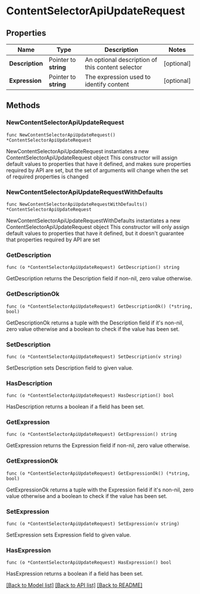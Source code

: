 # ContentSelectorApiUpdateRequest

## Properties

Name | Type | Description | Notes
------------ | ------------- | ------------- | -------------
**Description** | Pointer to **string** | An optional description of this content selector | [optional] 
**Expression** | Pointer to **string** | The expression used to identify content | [optional] 

## Methods

### NewContentSelectorApiUpdateRequest

`func NewContentSelectorApiUpdateRequest() *ContentSelectorApiUpdateRequest`

NewContentSelectorApiUpdateRequest instantiates a new ContentSelectorApiUpdateRequest object
This constructor will assign default values to properties that have it defined,
and makes sure properties required by API are set, but the set of arguments
will change when the set of required properties is changed

### NewContentSelectorApiUpdateRequestWithDefaults

`func NewContentSelectorApiUpdateRequestWithDefaults() *ContentSelectorApiUpdateRequest`

NewContentSelectorApiUpdateRequestWithDefaults instantiates a new ContentSelectorApiUpdateRequest object
This constructor will only assign default values to properties that have it defined,
but it doesn't guarantee that properties required by API are set

### GetDescription

`func (o *ContentSelectorApiUpdateRequest) GetDescription() string`

GetDescription returns the Description field if non-nil, zero value otherwise.

### GetDescriptionOk

`func (o *ContentSelectorApiUpdateRequest) GetDescriptionOk() (*string, bool)`

GetDescriptionOk returns a tuple with the Description field if it's non-nil, zero value otherwise
and a boolean to check if the value has been set.

### SetDescription

`func (o *ContentSelectorApiUpdateRequest) SetDescription(v string)`

SetDescription sets Description field to given value.

### HasDescription

`func (o *ContentSelectorApiUpdateRequest) HasDescription() bool`

HasDescription returns a boolean if a field has been set.

### GetExpression

`func (o *ContentSelectorApiUpdateRequest) GetExpression() string`

GetExpression returns the Expression field if non-nil, zero value otherwise.

### GetExpressionOk

`func (o *ContentSelectorApiUpdateRequest) GetExpressionOk() (*string, bool)`

GetExpressionOk returns a tuple with the Expression field if it's non-nil, zero value otherwise
and a boolean to check if the value has been set.

### SetExpression

`func (o *ContentSelectorApiUpdateRequest) SetExpression(v string)`

SetExpression sets Expression field to given value.

### HasExpression

`func (o *ContentSelectorApiUpdateRequest) HasExpression() bool`

HasExpression returns a boolean if a field has been set.


[[Back to Model list]](../README.md#documentation-for-models) [[Back to API list]](../README.md#documentation-for-api-endpoints) [[Back to README]](../README.md)


